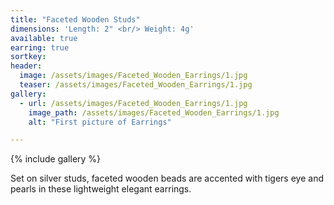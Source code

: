 ```yaml
---
title: "Faceted Wooden Studs"
dimensions: 'Length: 2" <br/> Weight: 4g'
available: true
earring: true
sortkey: 
header:
  image: /assets/images/Faceted_Wooden_Earrings/1.jpg
  teaser: /assets/images/Faceted_Wooden_Earrings/1.jpg
gallery:
  - url: /assets/images/Faceted_Wooden_Earrings/1.jpg
    image_path: /assets/images/Faceted_Wooden_Earrings/1.jpg
    alt: "First picture of Earrings"

---
```



{% include gallery %}

Set on silver studs, faceted wooden beads are accented with tigers eye and pearls in these lightweight elegant earrings.